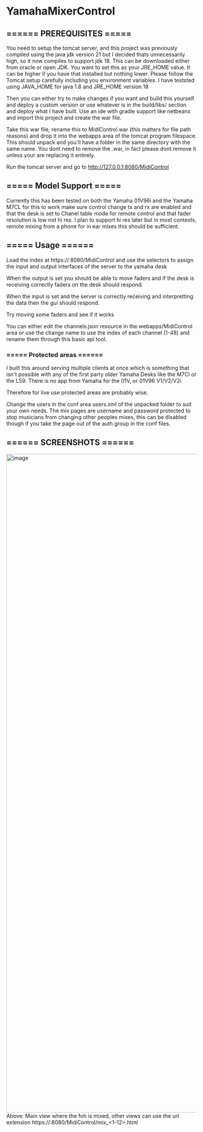 # YamahaMixerControl
## ====== PREREQUISITES =====
You need to setup the tomcat server, and this project was previously compiled using the java jdk version 21 but I decided thats unnecessarily high, so it now compiles to support jdk 18. This can be downloaded either from oracle or open JDK. You want to set this as your JRE_HOME value. It can be higher if you have that installed but nothing lower. Please follow the Tomcat setup carefully including you environment variables. I have teststed using JAVA_HOME for java 1.8 and JRE_HOME version 18

Then you can either try to make changes if you want and build this yourself and deploy a custom version or use whatever is in the build/libs/ section and deploy what I have built. Use an ide with gradle support like netbeans and import this project and create the war file.

Take this war file, rename this to MidiControl.war (this matters for file path reasons) and drop it into the webapps area of the tomcat program filespace. This should unpack and you'll have a folder in the same directory with the same name. You dont need to remove the .war, in fact please dont remove it unless your are replacing it entirely.

Run the tomcat server and go to http://127.0.0.1:8080/MidiControl
## ===== Model Support =====
Currently this has been tested on both the Yamaha 01V96i and the Yamaha M7CL
for this to work make sure control change tx and rx are enabled and that the desk is set to Chanel table mode for remote control and that fader resolution is low not hi res. I plan to support hi res later but in most contexts, remote mixing from a phone for in ear mixes this should be sufficient.
## ===== Usage ======

Load the index at https://<ip-address-of-server>:8080/MidiControl and use the selectors to assign the input and output interfaces of the server to the yamaha desk

When the output is set you should be able to move faders and if the desk is receiving correctly faders on the desk should respond.

When the input is set and the server is correctly receiving and interpretting the data then the gui should respond.

Try moving some faders and see if it works

You can either edit the channels.json resource in the webapps/MidiControl area or use the change name to use the index of each channel (1-48) and rename them through this basic api tool.

### ===== Protected areas ======

I built this around serving multiple clients at once which is something that isn't possible with any of the first party older Yamaha Desks like the M7Cl or the LS9. There is no app from Yamaha for the 01V, or 01V96 V1/V2/V2i

Therefore for live use protected areas are probably wise.

Change the users in the conf area users.xml of the unpacked folder to suit your own needs. The mix pages are username and password protected to stop musicians from changing other peoples mixes, this can be disabled though if you take the page out of the auth group in the conf files.

## ====== SCREENSHOTS ======
<img width="3802" height="1740" alt="image" src="https://github.com/user-attachments/assets/869e9448-68ba-4251-a0b4-23db9d132d6c" />
Above: Main view where the foh is mixed, other views can use the url extension https://<ip-address-of-server>:8080/MidiControl/mix_<1-12>.html
